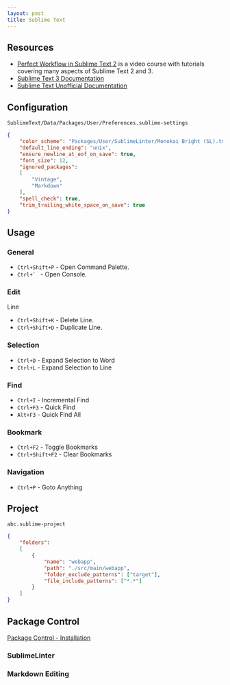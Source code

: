 ```yaml
---
layout: post
title: Sublime Text
---
```


## Resources

* [Perfect Workflow in Sublime Text 2](http://code.tutsplus.com/courses/perfect-workflow-in-sublime-text-2) is a video course with tutorials covering many aspects of Sublime Text 2 and 3.
* [Sublime Text 3 Documentation](http://www.sublimetext.com/docs/3/)
* [Sublime Text Unofficial Documentation](http://docs.sublimetext.info/en/latest/index.html)

## Configuration

`SublimeText/Data/Packages/User/Preferences.sublime-settings`
```json
{
    "color_scheme": "Packages/User/SublimeLinter/Monokai Bright (SL).tmTheme",
    "default_line_ending": "unix",
    "ensure_newline_at_eof_on_save": true,
    "font_size": 12,
    "ignored_packages":
    [
        "Vintage",
        "Markdown"
    ],
    "spell_check": true,
    "trim_trailing_white_space_on_save": true
}
```

## Usage

### General

* `Ctrl+Shift+P` - Open Command Palette.
* ``Ctrl+` `` - Open Console.

### Edit

Line

* `Ctrl+Shift+K` - Delete Line.
* `Ctrl+Shift+D` - Duplicate Line.

### Selection

* `Ctrl+D` - Expand Selection to Word
* `Ctrl+L` - Expand Selection to Line

### Find

* `Ctrl+I` - Incremental Find
* `Ctrl+F3` - Quick Find
* `Alt+F3` - Quick Find All

### Bookmark

* `Ctrl+F2` - Toggle Bookmarks
* `Ctrl+Shift+F2` - Clear Bookmarks

### Navigation

* `Ctrl+P` - Goto Anything

## Project

`abc.sublime-project`
```json
{
    "folders":
    [
        {
            "name": "webapp",
            "path": "./src/main/webapp",
            "folder_exclude_patterns": ["target"],
            "file_include_patterns": ["*.*"]
        }
    ]
}

```

## Package Control

[Package Control - Installation](https://packagecontrol.io/installation)

### SublimeLinter

### Markdown Editing
